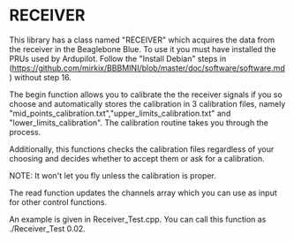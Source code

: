 # RECEIVER
This library has a class named "RECEIVER" which acquires the data from the receiver in the Beaglebone Blue.
To use it you must have installed the PRUs used by Ardupilot. Follow the "Install Debian" steps in (https://github.com/mirkix/BBBMINI/blob/master/doc/software/software.md) without step 16.

The begin function allows you to calibrate the the receiver signals if you so choose and automatically stores the calibration in 3 calibration files, namely "mid_points_calibration.txt","upper_limits_calibration.txt" and "lower_limits_calibration". The calibration routine takes you through the process.

Additionally, this functions checks the calibration files regardless of your choosing and decides whether to accept them or ask for a calibration. 

NOTE: It won't let you fly unless the calibration is proper.
  
The read function updates the channels array which you can use as input for other control functions.

An example is given in Receiver_Test.cpp. 
You can call this function as ./Receiver_Test 0.02.
